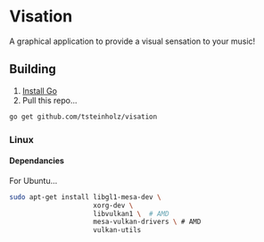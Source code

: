 # Visation
A graphical application to provide a visual sensation to your music!

## Building

1. [Install Go](https://golang.org/doc/install)
2. Pull this repo...

```bash
go get github.com/tsteinholz/visation
```

### Linux

#### Dependancies

For Ubuntu...
```bash
sudo apt-get install libgl1-mesa-dev \
                     xorg-dev \
                     libvulkan1 \  # AMD
                     mesa-vulkan-drivers \ # AMD
                     vulkan-utils
```
